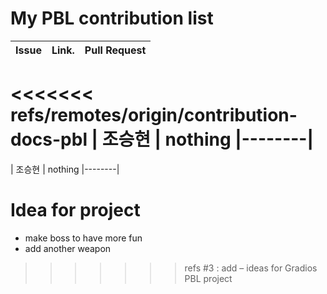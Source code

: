 My PBL contribution list
========================

| Issue                    | Link.   | Pull Request |
|--------------------------|---------|--------------|
<<<<<<< refs/remotes/origin/contribution-docs-pbl
| 조승현    | nothing |--------|
=======
| 조승현    | nothing |--------|

Idea for project
================

 * make boss to have more fun
 * add another weapon
>>>>>>> refs #3 : add – ideas for Gradios PBL project
